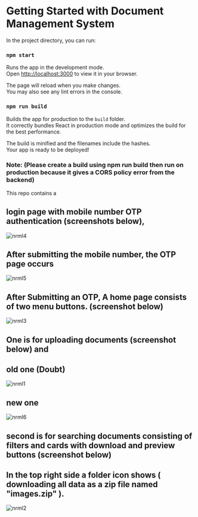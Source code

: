 # Getting Started with Document Management System

In the project directory, you can run:

### `npm start`

Runs the app in the development mode.\
Open [http://localhost:3000](http://localhost:3000) to view it in your browser.

The page will reload when you make changes.\
You may also see any lint errors in the console.

### `npm run build`

Builds the app for production to the `build` folder.\
It correctly bundles React in production mode and optimizes the build for the best performance.

The build is minified and the filenames include the hashes.\
Your app is ready to be deployed!

### Note: (Please create a build using npm run build then run on production because it gives a CORS policy error from the backend) 

This repo contains a 

## login page with mobile number OTP authentication (screenshots below), 

![nrml4](https://github.com/Rounak1999/document-management-systum/assets/61222797/862c4907-4839-4c07-a792-05c6f1ad0343)

## After submitting the mobile number, the OTP page occurs

![nrml5](https://github.com/Rounak1999/document-management-systum/assets/61222797/5543fc1b-58f2-4dd2-a278-036473a2f602)

## After Submitting an OTP, A home page consists of two menu buttons. (screenshot below) 

![nrml3](https://github.com/Rounak1999/document-management-systum/assets/61222797/3301256e-eef6-41c8-8d98-df2985c1f812)

## One is for uploading documents (screenshot below) and 

## old one (Doubt)

![nrml1](https://github.com/Rounak1999/document-management-systum/assets/61222797/f8d730fd-d2f0-45ac-81da-8555f44a5b57)

## new one

![nrml6](https://github.com/Rounak1999/document-management-systum/assets/61222797/6e5973e2-c6f8-4e74-af4d-862c5106b356)

## second is for searching documents consisting of filters and cards with download and preview buttons (screenshot below)
## In the top right side a folder icon shows ( downloading all data as a zip file named "images.zip" ).

![nrml2](https://github.com/Rounak1999/document-management-systum/assets/61222797/6d9e9455-a07c-4445-9fca-62e4161f125a)





